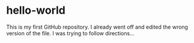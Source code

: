 # hello-world
This is my first GitHub repository.
I already went off and edited the wrong version of the file.  I was trying to follow directions...
